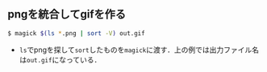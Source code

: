 ## pngを統合してgifを作る

```zsh
$ magick $(ls *.png | sort -V) out.gif
```
- `ls`でpngを探して`sort`したものを`magick`に渡す．上の例では出力ファイル名は`out.gif`になっている．